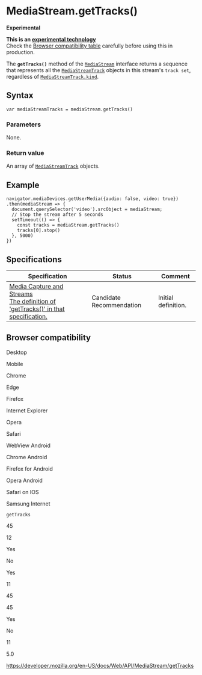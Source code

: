 # MediaStream.getTracks()

**Experimental**

**This is an [experimental technology](https://developer.mozilla.org/en-US/docs/MDN/Guidelines/Conventions_definitions#experimental)**  
Check the [Browser compatibility table](#browser_compatibility) carefully before using this in production.

The **`getTracks()`** method of the [`MediaStream`](../mediastream) interface returns a sequence that represents all the [`MediaStreamTrack`](../mediastreamtrack) objects in this stream's `track set`, regardless of [`MediaStreamTrack.kind`](../mediastreamtrack/kind).

## Syntax

    var mediaStreamTracks = mediaStream.getTracks()

### Parameters

None.

### Return value

An array of [`MediaStreamTrack`](../mediastreamtrack) objects.

## Example

    navigator.mediaDevices.getUserMedia({audio: false, video: true})
    .then(mediaStream => {
      document.querySelector('video').srcObject = mediaStream;
      // Stop the stream after 5 seconds
      setTimeout(() => {
        const tracks = mediaStream.getTracks()
        tracks[0].stop()
      }, 5000)
    })

## Specifications

<table><thead><tr class="header"><th>Specification</th><th>Status</th><th>Comment</th></tr></thead><tbody><tr class="odd"><td><a href="https://w3c.github.io/mediacapture-main/#dom-mediastream-gettracks">Media Capture and Streams<br />
<span class="small">The definition of 'getTracks()' in that specification.</span></a></td><td><span class="spec-cr">Candidate Recommendation</span></td><td>Initial definition.</td></tr></tbody></table>

## Browser compatibility

Desktop

Mobile

Chrome

Edge

Firefox

Internet Explorer

Opera

Safari

WebView Android

Chrome Android

Firefox for Android

Opera Android

Safari on IOS

Samsung Internet

`getTracks`

45

12

Yes

No

Yes

11

45

45

Yes

No

11

5.0

<a href="https://developer.mozilla.org/en-US/docs/Web/API/MediaStream/getTracks" class="_attribution-link">https://developer.mozilla.org/en-US/docs/Web/API/MediaStream/getTracks</a>
